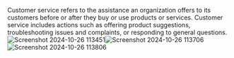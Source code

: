 Customer service refers to the assistance an organization offers to its customers before or after they buy or use products or services.
Customer service includes actions such as offering product suggestions, troubleshooting issues and complaints, or responding to general questions.
![Screenshot 2024-10-26 113451](https://github.com/user-attachments/assets/52526d81-2f25-4dda-ad68-78c70c8bbf37)![Screenshot 2024-10-26 113706](https://github.com/user-attachments/assets/90006313-1e56-4773-958d-9eee8cd46bb1)
![Screenshot 2024-10-26 113806](https://github.com/user-attachments/assets/e7411495-2afc-4b23-b5f3-5e19e036e8eb)


